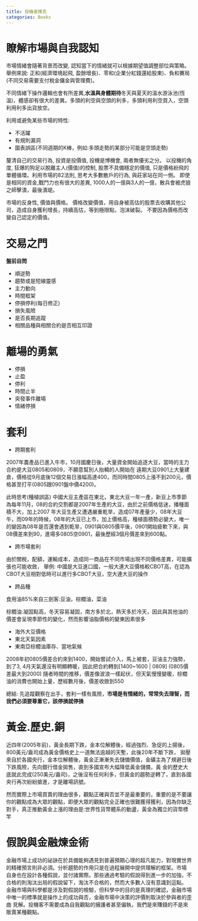 ```yaml
---
title: 投機者撲克
categories: Books
---
```



# 瞭解市場與自我認知

市場情緒會隨著背景而改變, 認知當下的情緒就可以根據期望值調整部位與策略。 舉例來說: 正和(經濟環境起飛, 盈餘增長)、零和(企業分紅錢還給股東)、負和賽局(不同交易需要支付稅金傭金與管理費)。

不同情緒下操作邏輯也會有所差異,**水溫與身體期待**冬天與夏天的溫水游泳池(恆溫)，體感卻有很大的差異。多頭的利空與空頭的利多，多頭利用利空買入，空頭利用利多出貨放空。

利用或避免某些市場的特性:

- 不活躍
- 有規則漏洞
- 圖表誤區(不同週期的K棒，例如:多頭走勢的某部分可能是空頭走勢)

釐清自己的交易行為, 投資是投價值, 投機是博機會, 兩者無優劣之分。 以投機的角度, 狂爆的狗足以脫離主人(價值)的控制, 股票不具備穩定的價值, 只是價格紛飛的單體循環。利用市場的82法則, 思考大多數散戶的行為, 與莊家站在同一側。 即使是相同的資金,戰鬥力也有很大的差異, 1000人的一億與3人的一億，散兵會被虎狼之師擊潰，最後潰堤。

市場的反身性, 價值與價格。 價格改變價值，用自身被高估的股票去收購其他公司，造成自身獲利增長，持續高估，等到極限點，泡沫破裂。 不要因為價格而改變自己認定的價值。


# 交易之門

**盤前自問**

- 順逆勢
- 趨勢或是短線靈感
- 主力動向
- 時間框架
- 停損停利(每日修正)
- 損失風險
- 是否長期追蹤
- 相關品種與相關合約是否相互印證

# 離場的勇氣

- 停損
- 止盈
- 停利
- 時間止半
- 突發事件離場
- 情緒停損



# 套利

- 跨期套利

2007年農產品已進入牛市，10月國慶日後，大量資金開始追逐大豆，當時的主力合約是大豆0805和0809，不願意幫別人抬轎的人開始在
遠期大豆0901上大量建倉，價格從9月底後12個交易日漲幅高達400，而同時間0805上漲不到200元，價格甚至打平(0805跟0901盤中價4200)。

此時思考(種植誤區)
中國大豆主產區在東北，東北大豆一年一產，新豆上市季節為每年11月，08的合約交割都是2007年生產的大豆，由於之前價格低迷，播種面積不大，加上2007
年大豆生產又遭遇嚴重乾旱，造成07年產量少，08年大豆牛，而09年的時候，08年的大豆已上市，加上價格高，種植面積勢必變大，唯一的變因為08年是否還會遇到乾旱，0901與0805價平後，0901開始疲軟下來，與08價差來到90，進場多0805空0901，最後歷經3個月價差來到600點。

- 跨市場套利

由於關稅，配額，運輸成本，造成同一商品在不同市場出現不同價格差異，可能擴張也可能收斂，
舉例:
中國是大豆進口國，一般大連大豆價格較CBOT高，在認為CBOT大豆相對低時可以進行多CBOT大豆，空大連大豆的操作


- 跨品種

食用油85%來自三劍客:豆油，棕櫚油，菜油

棕櫚油:凝固點高，冬天容易凝固，南方多於北，熱天多於冷天，因此與其他油的價差會呈現季節性的變化，然而影響油脂價格的變東因素很多
- 海外大豆價格
- 東北天氣因素
- 東南亞棕櫚油庫存、當地氣候

2008年初0805價差合約來到1400，開始嘗試介入，馬上被套，豆油主力強勢，到了3, 4月天氣還沒有明顯轉暖，因此把合約轉到[1400~1600 | 0809] (0805價差最大到2000)
隨者時間的推移，價差像波浪一樣起伏，但天氣慢慢變暖，棕櫚油的消費也開始上量，歷經數月後，價差收斂到550


總結: 先追蹤觀察在出手，套利一樣有風險，**市場是有情緒的，常常失去理智，而我們必須要尊重它，該停損就停損**

# 黃金.歷史.銅


近四年(2005年前)，黃金長期下跌，金本位解體後，經過強烈、急促的上揚後，800美元/盎司成為黃金價格史上一道無法逾越的天塹，此後20年不斷下跌，
拋壓來自於各國央行，金本位解體後，黃金正漸漸失去儲備價值，金礦主為了規避日後下跌風險，先向銀行借金拋售，直到多國宣布大幅降低黃金儲備，黃
金的歷史大底就此完成(250美元/盎司)，之後沒有任何利多，但黃金的趨勢逆轉了，直到各國央行再次紛紛搶進，才是離場訊號。


然而實際上市場買賣的理由很多，觀點正確與否並不是最重要的，重要的是不要讓你的觀點成為大眾的觀點，即便大眾的觀點完全正確也很難獲得獲利，因為你缺乏對手，真正推動黃金上漲的理由是:世界性貨幣體系的動盪，黃金為獨立的貨幣標竿



# 假說與金融煉金術


金融市場上成功的祕訣在於具備能夠遇見到普遍預期心理的超凡能力，對現實世界的精確預言則非必須。分析趨勢的作用只是在過程展開中提供理解的框架。市場
自身也在設計各種假說，並付諸實際。那些通過考驗的假說得到進一步的加強，不合格的則淘汰出局的假說留下，淘汰不合格的，然而大多數人沒有意識到這點。
金融市場與科學都是涉及對假說的檢驗，但科學中的目的是真理的確認，金融市場中唯一的標準就是操作上的成功與否，金融市場中決策的評價則取決於參與者的歪曲
見解。投機客不需要成為自我觀點的擁護者甚至偏執，我們是來賺錢的不是來販賣某種觀點。

